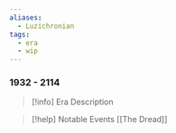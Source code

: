```yaml
---
aliases:
  - Luzichronian
tags:
  - era
  - wip
---
```

### 1932 - 2114

>[!info] Era Description

>[!help] Notable Events
>[[The Dread]]